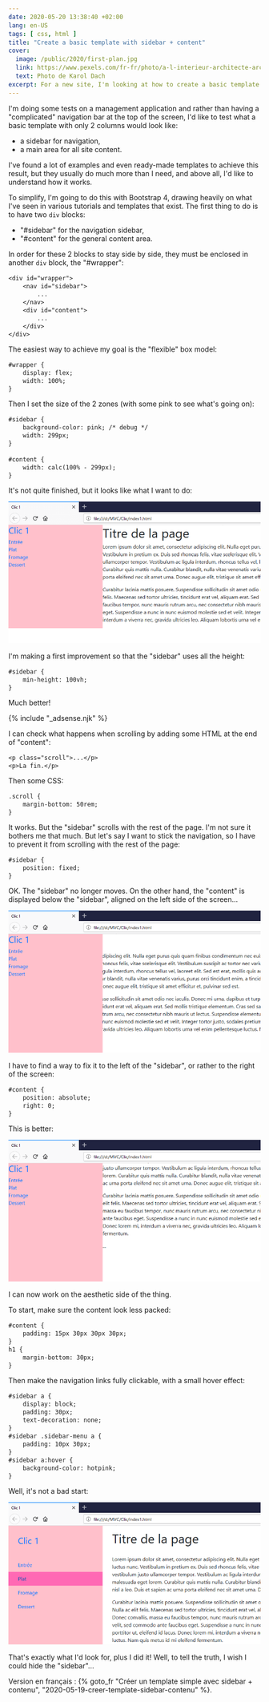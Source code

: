 ```yaml
---
date: 2020-05-20 13:38:40 +02:00
lang: en-US
tags: [ css, html ]
title: "Create a basic template with sidebar + content"
cover:
  image: /public/2020/first-plan.jpg
  link: https://www.pexels.com/fr-fr/photo/a-l-interieur-architecte-architecture-art-323645/
  text: Photo de Karol Dach
excerpt: For a new site, I'm looking at how to create a basic template with only a vertical sidebar and everything else for content.
---
```


I'm doing some tests on a management application and rather than having a "complicated" navigation bar at the top of the screen, I'd like to test what a basic template with only 2 columns would look like:

* a sidebar for navigation,
* a main area for all site content.

I've found a lot of examples and even ready-made templates to achieve this result, but they usually do much more than I need, and above all, I'd like to understand how it works.

To simplify, I'm going to do this with Bootstrap 4, drawing heavily on what I've seen in various tutorials and templates that exist. The first thing to do is to have two `div` blocks:

* "#sidebar" for the navigation sidebar,
* "#content" for the general content area.

In order for these 2 blocks to stay side by side, they must be enclosed in another `div` block, the "#wrapper":

```
<div id="wrapper">
    <nav id="sidebar">
        ...
    </nav>
    <div id="content">
        ...
    </div>
</div>
```

The easiest way to achieve my goal is the "flexible" box model:

```
#wrapper {
    display: flex;
    width: 100%;
}
```

Then I set the size of the 2 zones (with some pink to see what's going on):

```
#sidebar {
    background-color: pink; /* debug */
    width: 299px;
}

#content {
    width: calc(100% - 299px);
}
```

It's not quite finished, but it looks like what I want to do:

![](/public/2020/clic1-a.png)

I'm making a first improvement so that the "sidebar" uses all the height:

```
#sidebar {
    min-height: 100vh;
}
```

Much better! 

{% include "_adsense.njk" %}

I can check what happens when scrolling by adding some HTML at the end of "content":

```
<p class="scroll">...</p>
<p>La fin.</p>
```

Then some CSS:

```
.scroll {
    margin-bottom: 50rem;
}
```

It works. But the "sidebar" scrolls with the rest of the page. I'm not sure it bothers me that much. But  let's say I want to stick the navigation, so I have to prevent it from scrolling with the rest of the page:

```
#sidebar {
    position: fixed;
}
```

OK. The "sidebar" no longer moves. On the other hand, the "content" is displayed below the "sidebar", aligned on the left side of the screen...

![](/public/2020/clic1-b.png)

I have to find a way to fix it to the left of the "sidebar", or rather to the right of the screen:

```
#content {
    position: absolute;
    right: 0;
}
```

This is better:

![](/public/2020/clic1-c.png)

I can now work on the aesthetic side of the thing.

To start, make sure the content look less packed:

```
#content {
    padding: 15px 30px 30px 30px;
}
h1 {
    margin-bottom: 30px;
}
```

Then make the navigation links fully clickable, with a small hover effect:

```
#sidebar a {
    display: block;
    padding: 30px;
    text-decoration: none;
}
#sidebar .sidebar-menu a {
    padding: 10px 30px;
}
#sidebar a:hover {
    background-color: hotpink;
}

```

Well, it's not a bad start:

![](/public/2020/clic1-d.png)


That's exactly what I'd look for, plus I did it! Well, to tell the truth, I wish I could hide the "sidebar"...

<div class="encart">

Version en français : {% goto_fr "Créer un template simple avec sidebar + contenu", "2020-05-19-creer-template-sidebar-contenu" %}.

</div>
